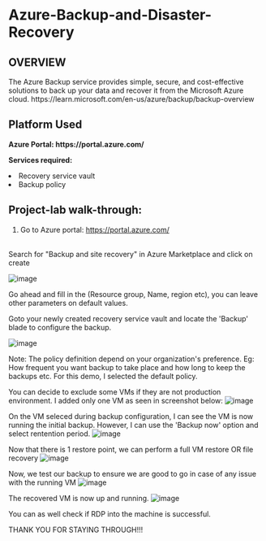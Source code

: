 # Azure-Backup-and-Disaster-Recovery
<h2>OVERVIEW</h2>
<p>The Azure Backup service provides simple, secure, and cost-effective solutions to back up your data and recover it from the Microsoft Azure cloud. https://learn.microsoft.com/en-us/azure/backup/backup-overview</p>
<h2>Platform Used</h2>
<b>Azure Portal: https://portal.azure.com/</b>

 <b>Services required:</b>
  <li> Recovery service vault
 <li> Backup policy
 <h2>Project-lab walk-through:</h2>
<p align="center">
 
1. Go to Azure portal: https://portal.azure.com/ 
<br>  
Search for "Backup and site recovery" in Azure Marketplace and click on create

![image](https://github.com/user-attachments/assets/d4d1a67a-58c9-4db9-9686-a996ead435b9)

Go ahead and fill in the (Resource group, Name, region etc), you can leave other parameters on default values.

Goto your newly created recovery service vault and locate the 'Backup' blade to configure the backup.

![image](https://github.com/user-attachments/assets/8e9b4e88-ecb8-4940-b90f-a6c41d04eb9b)

Note: The policy definition depend on your organization's preference. Eg: How frequent you want backup to take place and how long to keep the backups etc. 
For this demo, I selected the default policy.

You can decide to exclude some VMs if they are not production environment. I added only one VM as seen in screenshot below:
![image](https://github.com/user-attachments/assets/26f1bf7f-355f-459f-9452-a80ae4105c95)

On the VM seleced during backup configuration, I can see the VM is now running the initial backup.
However, I can use the 'Backup now' option and select rentention period.
![image](https://github.com/user-attachments/assets/8df3abe3-1917-4ade-96d0-86bf33f89391)

Now that there is 1 restore point, we can perform a full VM restore OR file recovery
![image](https://github.com/user-attachments/assets/3a7b0223-d1d2-40d4-bd90-6e01eae1d8a3)

Now, we test our backup to ensure we are good to go in case of any issue with the running VM
![image](https://github.com/user-attachments/assets/167c1b32-19f2-4f1e-81e2-e8f637f23491)

The recovered VM is now up and running.
![image](https://github.com/user-attachments/assets/b6e83085-cc76-49aa-b719-3f30bbd49f8a)

You can as well check if RDP into the machine is successful.

THANK YOU FOR STAYING THROUGH!!!

